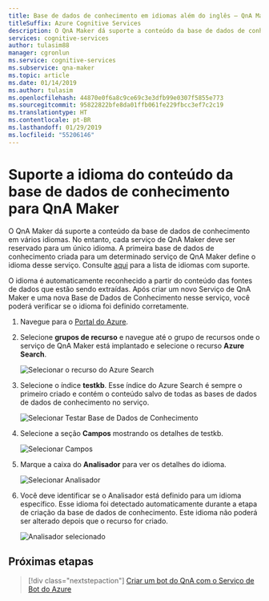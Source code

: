 ```yaml
---
title: Base de dados de conhecimento em idiomas além do inglês – QnA Maker
titleSuffix: Azure Cognitive Services
description: O QnA Maker dá suporte a conteúdo da base de dados de conhecimento em vários idiomas. No entanto, cada serviço de QnA Maker deve ser reservado para um único idioma. A primeira base de dados de conhecimento criada para um determinado serviço de QnA Maker define o idioma desse serviço.
services: cognitive-services
author: tulasim88
manager: cgronlun
ms.service: cognitive-services
ms.subservice: qna-maker
ms.topic: article
ms.date: 01/14/2019
ms.author: tulasim
ms.openlocfilehash: 44870e0f6a8c9ce69c3e3dfb99e0307f5855e773
ms.sourcegitcommit: 95822822bfe8da01ffb061fe229fbcc3ef7c2c19
ms.translationtype: HT
ms.contentlocale: pt-BR
ms.lasthandoff: 01/29/2019
ms.locfileid: "55206146"
---
```

# <a name="language-support-of-knowledge-base-content-for-qna-maker"></a>Suporte a idioma do conteúdo da base de dados de conhecimento para QnA Maker
O QnA Maker dá suporte a conteúdo da base de dados de conhecimento em vários idiomas. No entanto, cada serviço de QnA Maker deve ser reservado para um único idioma. A primeira base de dados de conhecimento criada para um determinado serviço de QnA Maker define o idioma desse serviço. Consulte [aqui](../Overview/languages-supported.md) para a lista de idiomas com suporte.

O idioma é automaticamente reconhecido a partir do conteúdo das fontes de dados que estão sendo extraídas. Após criar um novo Serviço de QnA Maker e uma nova Base de Dados de Conhecimento nesse serviço, você poderá verificar se o idioma foi definido corretamente.

1. Navegue para o [Portal do Azure](https://portal.azure.com/).

2. Selecione **grupos de recurso** e navegue até o grupo de recursos onde o serviço de QnA Maker está implantado e selecione o recurso **Azure Search**.

    ![Selecionar o recurso do Azure Search](../media/qnamaker-how-to-language-kb/select-azsearch.png)

3. Selecione o índice **testkb**. Esse índice do Azure Search é sempre o primeiro criado e contém o conteúdo salvo de todas as bases de dados de dados de conhecimento no serviço. 

    ![Selecionar Testar Base de Dados de Conhecimento](../media/qnamaker-how-to-language-kb/select-testkb.png)

4. Selecione a seção **Campos** mostrando os detalhes de testkb.

    ![Selecionar Campos](../media/qnamaker-how-to-language-kb/selectfields.png)

5. Marque a caixa do **Analisador** para ver os detalhes do idioma.

    ![Selecionar Analisador](../media/qnamaker-how-to-language-kb/select-analyzer.png)

6. Você deve identificar se o Analisador está definido para um idioma específico. Esse idioma foi detectado automaticamente durante a etapa de criação da base de dados de conhecimento. Este idioma não poderá ser alterado depois que o recurso for criado.

    ![Analisador selecionado](../media/qnamaker-how-to-language-kb/selected-analyzer.png)

## <a name="next-steps"></a>Próximas etapas

> [!div class="nextstepaction"]
> [Criar um bot do QnA com o Serviço de Bot do Azure](../Tutorials/create-qna-bot.md)
